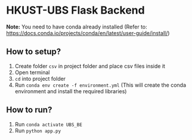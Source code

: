 # HKUST-UBS Flask Backend

**Note:** You need to have conda already installed
(Refer to: https://docs.conda.io/projects/conda/en/latest/user-guide/install/)

## How to setup?

1. Create folder `csv` in project folder and place csv files inside it
2. Open terminal
3. `cd` into project folder
4. Run `conda env create -f environment.yml` (This will create the conda environment and install the required libraries)

## How to run?

1. Run `conda activate UBS_BE`
2. Run `python app.py`

